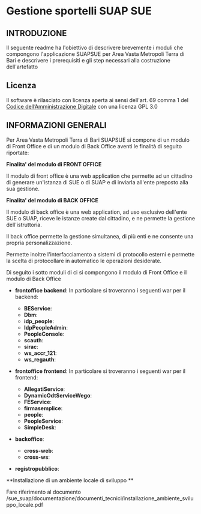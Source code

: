 # Gestione sportelli SUAP SUE
## INTRODUZIONE
Il seguente readme ha l'obiettivo di descrivere brevemente i moduli che compongono l'applicazione SUAPSUE per Area Vasta Metropoli Terra di Bari e descrivere i prerequisiti e gli step necessari alla costruzione dell'artefatto

## Licenza
Il software è rilasciato con licenza aperta ai sensi dell'art. 69 comma 1 del <a href="https://cad.readthedocs.io/" rel="nofollow">Codice dell’Amministrazione Digitale</a> con una licenza GPL 3.0
 
## INFORMAZIONI GENERALI
Per Area Vasta Metropoli Terra di Bari SUAPSUE si compone di un modulo di Front Office e di un modulo di Back Office aventi le finalità di seguito riportate:

**Finalita' del modulo di FRONT OFFICE**

Il modulo di front office è una web application che permette ad un
cittadino di generare un'istanza di SUE o di SUAP e di inviarla all'ente
preposto alla sua gestione.


**Finalita' del modulo di BACK OFFICE**

Il modulo di back office è una web application, ad uso esclusivo dell'ente
SUE o SUAP, riceve le istanze create dal cittadino, e ne permette la
gestione dell'istruttoria.

Il back office permette la gestione simultanea, di più enti e ne consente
una propria personalizzazione.

Permette inoltre l'interfacciamento a sistemi di protocollo esterni e
permette la scelta di protocollare in automatico le operazioni desiderate.


Di seguito i sotto moduli di ci si compongono il modulo di Front Office e il modulo di Back Office

- **frontoffice backend**: In particolare si troveranno i seguenti war per il backend:
    - **BEService**: 
    - **Dbm**: 
    - **idp_people**: 
    - **IdpPeopleAdmin**: 
    - **PeopleConsole**: 
    - **scauth**: 
    - **sirac**: 
    - **ws_accr_121**: 
    - **ws_regauth**:

- **frontoffice frontend**: In particolare si troveranno i seguenti war per il frontend:
	- **AllegatiService**: 
    - **DynamicOdtServiceWego**: 
    - **FEService**: 
    - **firmasemplice**: 
    - **people**: 
    - **PeopleService**: 
    - **SimpleDesk**: 
        
- **backoffice**: 
	- **cross-web**:
	- **cross-ws**:

- **registropubblico**: 


**Installazione di un ambiente locale di sviluppo **

Fare riferimento al documento /sue_suap/documentazione/documenti_tecnici/installazione_ambiente_sviluppo_locale.pdf